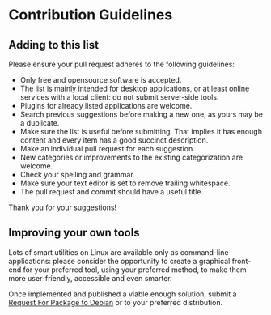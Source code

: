 # Contribution Guidelines

## Adding to this list

Please ensure your pull request adheres to the following guidelines:

- Only free and opensource software is accepted.
- The list is mainly intended for desktop applications, or at least online services with a local client: do not submit server-side tools.
- Plugins for already listed applications are welcome.
- Search previous suggestions before making a new one, as yours may be a duplicate.
- Make sure the list is useful before submitting. That implies it has enough content and every item has a good succinct description.
- Make an individual pull request for each suggestion.
- New categories or improvements to the existing categorization are welcome.
- Check your spelling and grammar.
- Make sure your text editor is set to remove trailing whitespace.
- The pull request and commit should have a useful title.

Thank you for your suggestions!

## Improving your own tools

Lots of smart utilities on Linux are available only as command-line applications: please consider the opportunity to create a graphical front-end for your preferred tool, using your preferred method, to make them more user-friendly, accessible and even smarter.

Once implemented and published a viable enough solution, submit a [Request For Package to Debian](https://wiki.debian.org/RFP) or to your preferred distribution.

